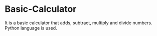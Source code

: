 # Basic-Calculator
It is a basic calculator that adds, subtract, multiply and divide numbers. Python language is used.
